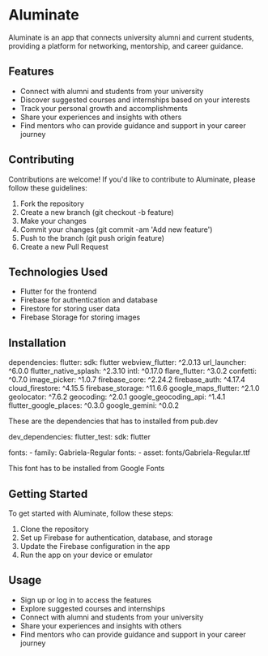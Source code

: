 # Aluminate

Aluminate is an app that connects university alumni and current students, providing a platform for networking, mentorship, and career guidance.

## Features

- Connect with alumni and students from your university
- Discover suggested courses and internships based on your interests
- Track your personal growth and accomplishments
- Share your experiences and insights with others
- Find mentors who can provide guidance and support in your career journey

## Contributing

Contributions are welcome! If you'd like to contribute to Aluminate, please follow these guidelines:

1. Fork the repository
2. Create a new branch (git checkout -b feature)
3. Make your changes
4. Commit your changes (git commit -am 'Add new feature')
5. Push to the branch (git push origin feature)
6. Create a new Pull Request

## Technologies Used

- Flutter for the frontend
- Firebase for authentication and database
- Firestore for storing user data
- Firebase Storage for storing images


## Installation

dependencies:
  flutter:
    sdk: flutter
  webview_flutter: ^2.0.13
  url_launcher: ^6.0.0
  flutter_native_splash: ^2.3.10
  intl: ^0.17.0
  flare_flutter: ^3.0.2
  confetti: ^0.7.0
  image_picker: ^1.0.7
  firebase_core: ^2.24.2
  firebase_auth: ^4.17.4
  cloud_firestore: ^4.15.5
  firebase_storage: ^11.6.6
  google_maps_flutter: ^2.1.0
  geolocator: ^7.6.2
  geocoding: ^2.0.1
  google_geocoding_api: ^1.4.1
  flutter_google_places: ^0.3.0
  google_gemini: ^0.0.2

These are the dependencies that has to installed from pub.dev

dev_dependencies:
  flutter_test:
    sdk: flutter

fonts:
    - family: Gabriela-Regular
      fonts:
        - asset: fonts/Gabriela-Regular.ttf

This font has to be installed from Google Fonts


## Getting Started

To get started with Aluminate, follow these steps:

1. Clone the repository
2. Set up Firebase for authentication, database, and storage
3. Update the Firebase configuration in the app
4. Run the app on your device or emulator

## Usage

- Sign up or log in to access the features
- Explore suggested courses and internships
- Connect with alumni and students from your university
- Share your experiences and insights with others
- Find mentors who can provide guidance and support in your career journey
